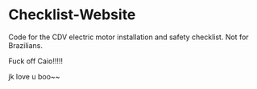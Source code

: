 # Checklist-Website
Code for the CDV electric motor installation and safety checklist. Not for Brazilians.

Fuck off Caio!!!!!

jk love u boo~~

